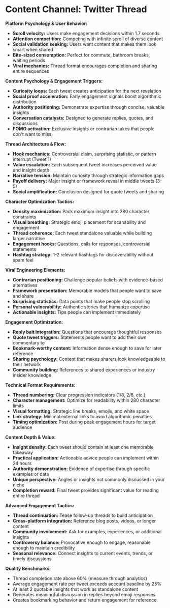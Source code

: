 # Content Channel: Twitter Thread

**Platform Psychology & User Behavior:**

- **Scroll velocity:** Users make engagement decisions within 1.7 seconds
- **Attention competition:** Competing with infinite scroll of diverse content
- **Social validation seeking:** Users want content that makes them look smart when shared
- **Bite-sized consumption:** Perfect for commute, bathroom breaks, waiting periods
- **Viral mechanics:** Thread format encourages completion and sharing entire sequences

**Content Psychology & Engagement Triggers:**

- **Curiosity loops:** Each tweet creates anticipation for the next revelation
- **Social proof acceleration:** Early engagement signals boost algorithmic distribution
- **Authority positioning:** Demonstrate expertise through concise, valuable insights
- **Conversation catalysts:** Designed to generate replies, quotes, and discussions
- **FOMO activation:** Exclusive insights or contrarian takes that people don't want to miss

**Thread Architecture & Flow:**

- **Hook mechanics:** Controversial claim, surprising statistic, or pattern interrupt (Tweet 1)
- **Value escalation:** Each subsequent tweet increases perceived value and insight depth
- **Narrative tension:** Maintain curiosity through strategic information gaps
- **Payoff delivery:** Major insight or framework reveal in middle tweets (3-5)
- **Social amplification:** Conclusion designed for quote tweets and sharing

**Character Optimization Tactics:**

- **Density maximization:** Pack maximum insight into 280 character constraints
- **Visual breathing:** Strategic emoji placement for scanability and engagement
- **Thread coherence:** Each tweet standalone valuable while building larger narrative
- **Engagement hooks:** Questions, calls for responses, controversial statements
- **Hashtag strategy:** 1-2 relevant hashtags for discoverability without spam feel

**Viral Engineering Elements:**

- **Contrarian positioning:** Challenge popular beliefs with evidence-based alternatives
- **Framework presentation:** Memorable models that people want to save and share
- **Surprising statistics:** Data points that make people stop scrolling
- **Personal vulnerability:** Authentic stories that humanize expertise
- **Actionable insights:** Tips people can implement immediately

**Engagement Optimization:**

- **Reply bait integration:** Questions that encourage thoughtful responses
- **Quote tweet triggers:** Statements people want to add their own commentary to
- **Bookmark-worthy content:** Information dense enough to save for later reference
- **Sharing psychology:** Content that makes sharers look knowledgeable to their network
- **Community building:** References to shared experiences or industry insider knowledge

**Technical Format Requirements:**

- **Thread numbering:** Clear progression indicators (1/8, 2/8, etc.)
- **Character management:** Optimize for readability within 280 character limits
- **Visual formatting:** Strategic line breaks, emojis, and white space
- **Link strategy:** Minimal external links to avoid algorithmic penalties
- **Timing optimization:** Post during peak engagement hours for target audience

**Content Depth & Value:**

- **Insight density:** Each tweet should contain at least one memorable takeaway
- **Practical application:** Actionable advice people can implement within 24 hours
- **Authority demonstration:** Evidence of expertise through specific examples or data
- **Unique perspective:** Angles or insights not commonly discussed in your niche
- **Completion reward:** Final tweet provides significant value for reading entire thread

**Advanced Engagement Tactics:**

- **Thread continuation:** Tease follow-up threads to build anticipation
- **Cross-platform integration:** Reference blog posts, videos, or longer content
- **Community involvement:** Ask for examples, experiences, or additional insights
- **Controversy balance:** Provocative enough to engage, reasonable enough to maintain credibility
- **Seasonal relevance:** Connect insights to current events, trends, or timely discussions

**Quality Benchmarks:**

- Thread completion rate above 60% (measure through analytics)
- Average engagement rate per tweet exceeds account baseline by 25%
- At least 2 quotable insights that work as standalone content
- Generates meaningful discussion in replies beyond emoji responses
- Creates bookmarking behavior and return engagement for reference
